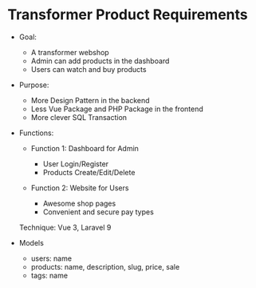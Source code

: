 # Transformer Product Requirements

- Goal:
  - A transformer webshop
  - Admin can add products in the dashboard
  - Users can watch and buy products

- Purpose:
  - More Design Pattern in the backend
  - Less Vue Package and PHP Package in the frontend
  - More clever SQL Transaction
  
- Functions:

  - Function 1: Dashboard for Admin

    - User Login/Register
    - Products Create/Edit/Delete
  
  - Function 2: Website for Users

    - Awesome shop pages
    - Convenient and secure pay types
  
  Technique: Vue 3, Laravel 9

- Models
  - users: name
  - products: name, description, slug, price, sale
  - tags: name
